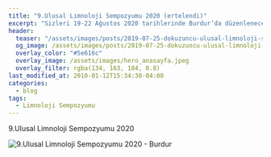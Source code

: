 ```yaml
---
title: "9.Ulusal Limnoloji Sempozyumu 2020 (ertelendi)"
excerpt: "Sizleri 19-22 Ağustos 2020 tarihlerinde Burdur’da düzenlenecek olan “9. Ulusal Limnoloji Sempozyumu”na davet etmekten onur ve mutluluk duyuyoruz."
header:
  teaser: "/assets/images/posts/2019-07-25-dokuzuncu-ulusal-limnoloji-sempozyumu-2020/9ULS_limnoloji2020_Afi3.jpg"
  og_image: /assets/images/posts/2019-07-25-dokuzuncu-ulusal-limnoloji-sempozyumu-2020/9ULS_limnoloji2020_Afi3.jpg
  overlay_color: "#5e616c"
  overlay_image: /assets/images/hero_anasayfa.jpeg
  overlay_filter: rgba(134, 163, 184, 0.8)
last_modified_at: 2010-01-12T15:34:30-04:00
categories:
  - blog
tags:
  - Limnoloji Sempozyumu
---
```


9.Ulusal Limnoloji Sempozyumu 2020

<img src="{{ site.url }}{{ site.baseurl }}/assets/images/posts/2019-07-25-dokuzuncu-ulusal-limnoloji-sempozyumu-2020/9ULS_limnoloji2020_Afi3.jpg" alt="9.Ulusal Limnoloji Sempozyumu 2020 - Burdur" class="align-center">
